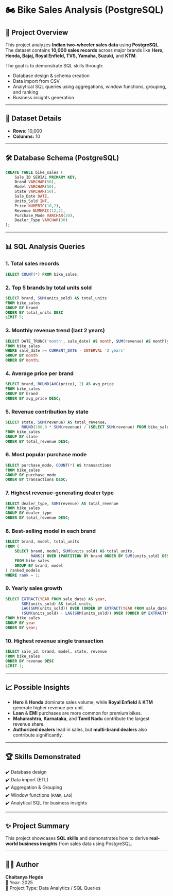 # 🏍️ Bike Sales Analysis (PostgreSQL)

## 📌 Project Overview

This project analyzes **Indian two-wheeler sales data** using **PostgreSQL**.  
The dataset contains **10,000 sales records** across major brands like **Hero, Honda, Bajaj, Royal Enfield, TVS, Yamaha, Suzuki,** and **KTM**.

The goal is to demonstrate SQL skills through:

- Database design & schema creation  
- Data import from CSV  
- Analytical SQL queries using aggregations, window functions, grouping, and ranking  
- Business insights generation  

---

## 📂 Dataset Details

- **Rows:** 10,000  
- **Columns:** 10  

---

## 🛠️ Database Schema (PostgreSQL)

```sql
CREATE TABLE bike_sales (
    Sale_ID SERIAL PRIMARY KEY,
    Brand VARCHAR(50),
    Model VARCHAR(50),
    State VARCHAR(50),
    Sale_Date DATE,
    Units_Sold INT,
    Price NUMERIC(10,2),
    Revenue NUMERIC(12,2),
    Purchase_Mode VARCHAR(20),
    Dealer_Type VARCHAR(30)
);
```

---

## 📊 SQL Analysis Queries

### 1. Total sales records
```sql
SELECT COUNT(*) FROM bike_sales;
```

### 2. Top 5 brands by total units sold
```sql
SELECT brand, SUM(units_sold) AS total_units
FROM bike_sales
GROUP BY brand
ORDER BY total_units DESC
LIMIT 5;
```

### 3. Monthly revenue trend (last 2 years)
```sql
SELECT DATE_TRUNC('month', sale_date) AS month, SUM(revenue) AS monthly_revenue
FROM bike_sales
WHERE sale_date >= CURRENT_DATE - INTERVAL '2 years'
GROUP BY month
ORDER BY month;
```

### 4. Average price per brand
```sql
SELECT brand, ROUND(AVG(price), 2) AS avg_price
FROM bike_sales
GROUP BY brand
ORDER BY avg_price DESC;
```

### 5. Revenue contribution by state
```sql
SELECT state, SUM(revenue) AS total_revenue,
       ROUND(100.0 * SUM(revenue) / (SELECT SUM(revenue) FROM bike_sales), 2) AS percentage_share
FROM bike_sales
GROUP BY state
ORDER BY total_revenue DESC;
```

### 6. Most popular purchase mode
```sql
SELECT purchase_mode, COUNT(*) AS transactions
FROM bike_sales
GROUP BY purchase_mode
ORDER BY transactions DESC;
```

### 7. Highest revenue-generating dealer type
```sql
SELECT dealer_type, SUM(revenue) AS total_revenue
FROM bike_sales
GROUP BY dealer_type
ORDER BY total_revenue DESC;
```

### 8. Best-selling model in each brand
```sql
SELECT brand, model, total_units
FROM (
    SELECT brand, model, SUM(units_sold) AS total_units,
           RANK() OVER (PARTITION BY brand ORDER BY SUM(units_sold) DESC) AS rank
    FROM bike_sales
    GROUP BY brand, model
) ranked_models
WHERE rank = 1;
```

### 9. Yearly sales growth
```sql
SELECT EXTRACT(YEAR FROM sale_date) AS year,
       SUM(units_sold) AS total_units,
       LAG(SUM(units_sold)) OVER (ORDER BY EXTRACT(YEAR FROM sale_date)) AS previous_year_units,
       (SUM(units_sold) - LAG(SUM(units_sold)) OVER (ORDER BY EXTRACT(YEAR FROM sale_date))) AS growth_units
FROM bike_sales
GROUP BY year
ORDER BY year;
```

### 10. Highest revenue single transaction
```sql
SELECT sale_id, brand, model, state, revenue
FROM bike_sales
ORDER BY revenue DESC
LIMIT 1;
```

---

## 📈 Possible Insights

- **Hero** & **Honda** dominate sales volume, while **Royal Enfield** & **KTM** generate higher revenue per unit.  
- **Loan** & **EMI** purchases are more common for premium bikes.  
- **Maharashtra**, **Karnataka**, and **Tamil Nadu** contribute the largest revenue share.  
- **Authorized dealers** lead in sales, but **multi-brand dealers** also contribute significantly.  

---

## 🏆 Skills Demonstrated

✔️ Database design  
✔️ Data import (ETL)  
✔️ Aggregation & Grouping  
✔️ Window functions (`RANK`, `LAG`)  
✔️ Analytical SQL for business insights  

---

## ✨ Project Summary

This project showcases **SQL skills** and demonstrates how to derive **real-world business insights** from sales data using PostgreSQL.

---

## 👨‍💻 Author

**Chaitanya Hegde**  
📅 Year: 2025  
📍 Project Type: Data Analytics / SQL Queries  

